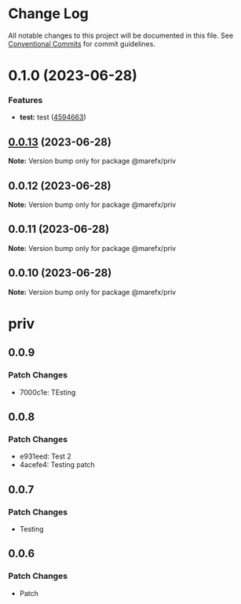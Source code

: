# Change Log

All notable changes to this project will be documented in this file.
See [Conventional Commits](https://conventionalcommits.org) for commit guidelines.

# 0.1.0 (2023-06-28)


### Features

* **test:** test ([4594663](https://github.com/MFX-com/testing-packages/commit/45946636673884a211bb2e568153a3d47d4f0f9b))





## [0.0.13](https://github.com/MFX-com/testing-packages/compare/@marefx/priv@0.0.10...@marefx/priv@0.0.13) (2023-06-28)

**Note:** Version bump only for package @marefx/priv






## 0.0.12 (2023-06-28)

**Note:** Version bump only for package @marefx/priv





## 0.0.11 (2023-06-28)

**Note:** Version bump only for package @marefx/priv





## 0.0.10 (2023-06-28)

**Note:** Version bump only for package @marefx/priv





# priv

## 0.0.9

### Patch Changes

- 7000c1e: TEsting

## 0.0.8

### Patch Changes

- e931eed: Test 2
- 4acefe4: Testing patch

## 0.0.7

### Patch Changes

- Testing

## 0.0.6

### Patch Changes

- Patch

